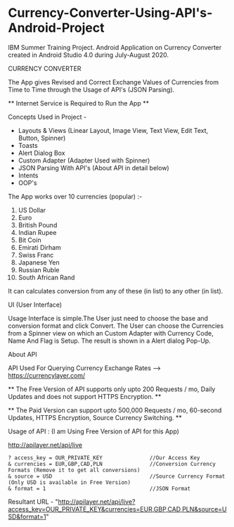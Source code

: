 # Currency-Converter-Using-API's-Android-Project
IBM Summer Training Project. Android Application on Currency Converter created in Android Studio 4.0 during July-August 2020.

CURRENCY CONVERTER

The App gives Revised and Correct Exchange Values of Currencies from Time to Time through the Usage of API's (JSON Parsing).

** Internet Service is Required to Run the App **

Concepts Used in Project -

  * Layouts & Views (Linear Layout, Image View, Text View, Edit Text, Button, Spinner)
  * Toasts
  * Alert Dialog Box
  * Custom Adapter (Adapter Used with Spinner)
  * JSON Parsing With API's (About API in detail below)
  * Intents
  * OOP's

The App works over 10 currencies (popular) :-

  1. US Dollar
  2. Euro
  3. British Pound
  4. Indian Rupee
  5. Bit Coin
  6. Emirati Dirham
  7. Swiss Franc
  8. Japanese Yen
  9. Russian Ruble
  10. South African Rand

It can calculates conversion from any of these (in list) to any other (in list).

UI (User Interface)

Usage Interface is simple.The User just need to choose the base and conversion format and click Convert.
The User can choose the Currencies from a Spinner view on which an Custom Adapter with Currency Code, Name And Flag is Setup.
The result is shown in a Alert dialog Pop-Up.

About API 

API Used For Querying Currency Exchange Rates
--> https://currencylayer.com/

** The Free Version of API supports only upto 200 Requests / mo, Daily Updates and does not support HTTPS Encryption. **

** The Paid Version can support upto 500,000 Requests / mo, 60-second Updates, HTTPS Encryption, Source Currency Switching. **

Usage of API : (I am Using Free Version of API for this App)

http://apilayer.net/api/live

    ? access_key = OUR_PRIVATE_KEY               //Our Access Key
    & currencies = EUR,GBP,CAD,PLN               //Conversion Currency Formats (Remove it to get all conversions)
    & source = USD                               //Source Currency Format (Only USD is available in Free Version)
    & format = 1                                 //JSON Format

Resultant URL - "http://apilayer.net/api/live?access_key=OUR_PRIVATE_KEY&currencies=EUR,GBP,CAD,PLN&source=USD&format=1"
